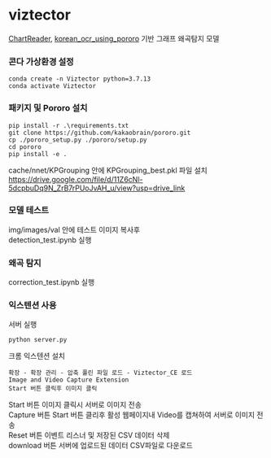 # viztector
[ChartReader](https://github.com/zhiqic/ChartReader), [korean_ocr_using_pororo](https://github.com/black7375/korean_ocr_using_pororo)
기반 그래프 왜곡탐지 모델

### 콘다 가상환경 설정

~~~
conda create -n Viztector python=3.7.13
conda activate Viztector
~~~

### 패키지 및 Pororo 설치

~~~
pip install -r .\requirements.txt
git clone https://github.com/kakaobrain/pororo.git
cp ./pororo_setup.py ./pororo/setup.py
cd pororo
pip install -e .
~~~

cache/nnet/KPGrouping 안에 KPGrouping_best.pkl 파일 설치  
https://drive.google.com/file/d/11Z6cNl-5dcpbuDq9N_ZrB7rPUoJvAH_u/view?usp=drive_link  
  
### 모델 테스트  

img/images/val 안에 테스트 이미지 복사후  
detection_test.ipynb 실행  
  
### 왜곡 탐지  

correction_test.ipynb 실행  

### 익스텐션 사용
서버 실행  
~~~
python server.py  
~~~
크롬 익스텐션 설치  
~~~
확장 - 확장 관리 - 압축 풀린 파일 로드 - Viztector_CE 로드
Image and Video Capture Extension
Start 버튼 클릭후 이미지 클릭
~~~

Start 버튼 이미지 클릭시 서버로 이미지 전송  
Capture 버튼 Start 버튼 클리후 활성 웹페이지내 Video를 캡쳐하여 서버로 이미지 전송  
Reset 버튼 이벤트 리스너 및 저장된 CSV 데이터 삭제  
download 버튼 서버에 업로드된 데이터 CSV파일로 다운로드  
